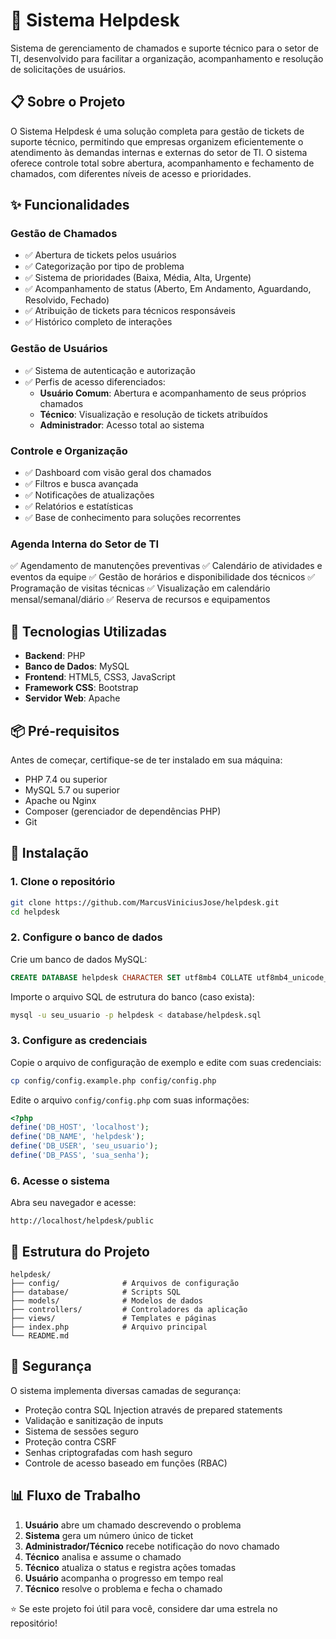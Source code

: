 # 🎫 Sistema Helpdesk

Sistema de gerenciamento de chamados e suporte técnico para o setor de TI, desenvolvido para facilitar a organização, acompanhamento e resolução de solicitações de usuários.

## 📋 Sobre o Projeto

O Sistema Helpdesk é uma solução completa para gestão de tickets de suporte técnico, permitindo que empresas organizem eficientemente o atendimento às demandas internas e externas do setor de TI. O sistema oferece controle total sobre abertura, acompanhamento e fechamento de chamados, com diferentes níveis de acesso e prioridades.

## ✨ Funcionalidades

### Gestão de Chamados
- ✅ Abertura de tickets pelos usuários
- ✅ Categorização por tipo de problema
- ✅ Sistema de prioridades (Baixa, Média, Alta, Urgente)
- ✅ Acompanhamento de status (Aberto, Em Andamento, Aguardando, Resolvido, Fechado)
- ✅ Atribuição de tickets para técnicos responsáveis
- ✅ Histórico completo de interações

### Gestão de Usuários
- ✅ Sistema de autenticação e autorização
- ✅ Perfis de acesso diferenciados:
  - **Usuário Comum**: Abertura e acompanhamento de seus próprios chamados
  - **Técnico**: Visualização e resolução de tickets atribuídos
  - **Administrador**: Acesso total ao sistema

### Controle e Organização
- ✅ Dashboard com visão geral dos chamados
- ✅ Filtros e busca avançada
- ✅ Notificações de atualizações
- ✅ Relatórios e estatísticas
- ✅ Base de conhecimento para soluções recorrentes

### Agenda Interna do Setor de TI

✅ Agendamento de manutenções preventivas
✅ Calendário de atividades e eventos da equipe
✅ Gestão de horários e disponibilidade dos técnicos
✅ Programação de visitas técnicas
✅ Visualização em calendário mensal/semanal/diário
✅ Reserva de recursos e equipamentos

## 🚀 Tecnologias Utilizadas

- **Backend**: PHP
- **Banco de Dados**: MySQL
- **Frontend**: HTML5, CSS3, JavaScript
- **Framework CSS**: Bootstrap
- **Servidor Web**: Apache

## 📦 Pré-requisitos

Antes de começar, certifique-se de ter instalado em sua máquina:

- PHP 7.4 ou superior
- MySQL 5.7 ou superior
- Apache ou Nginx
- Composer (gerenciador de dependências PHP)
- Git

## 🔧 Instalação

### 1. Clone o repositório

```bash
git clone https://github.com/MarcusViniciusJose/helpdesk.git
cd helpdesk
```

### 2. Configure o banco de dados

Crie um banco de dados MySQL:

```sql
CREATE DATABASE helpdesk CHARACTER SET utf8mb4 COLLATE utf8mb4_unicode_ci;
```

Importe o arquivo SQL de estrutura do banco (caso exista):

```bash
mysql -u seu_usuario -p helpdesk < database/helpdesk.sql
```

### 3. Configure as credenciais

Copie o arquivo de configuração de exemplo e edite com suas credenciais:

```bash
cp config/config.example.php config/config.php
```

Edite o arquivo `config/config.php` com suas informações:

```php
<?php
define('DB_HOST', 'localhost');
define('DB_NAME', 'helpdesk');
define('DB_USER', 'seu_usuario');
define('DB_PASS', 'sua_senha');
```


### 6. Acesse o sistema

Abra seu navegador e acesse:

```
http://localhost/helpdesk/public
```


## 📁 Estrutura do Projeto

```
helpdesk/
├── config/              # Arquivos de configuração
├── database/            # Scripts SQL
├── models/              # Modelos de dados
├── controllers/         # Controladores da aplicação
├── views/               # Templates e páginas
├── index.php            # Arquivo principal
└── README.md
```

## 🔐 Segurança

O sistema implementa diversas camadas de segurança:

- Proteção contra SQL Injection através de prepared statements
- Validação e sanitização de inputs
- Sistema de sessões seguro
- Proteção contra CSRF
- Senhas criptografadas com hash seguro
- Controle de acesso baseado em funções (RBAC)

## 📊 Fluxo de Trabalho

1. **Usuário** abre um chamado descrevendo o problema
2. **Sistema** gera um número único de ticket
3. **Administrador/Técnico** recebe notificação do novo chamado
4. **Técnico** analisa e assume o chamado
5. **Técnico** atualiza o status e registra ações tomadas
6. **Usuário** acompanha o progresso em tempo real
7. **Técnico** resolve o problema e fecha o chamado



⭐ Se este projeto foi útil para você, considere dar uma estrela no repositório!

